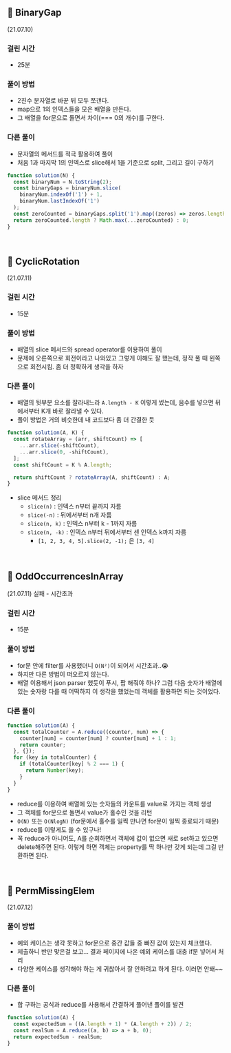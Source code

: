 ## 🍿 BinaryGap

(21.07.10)

### 걸린 시간

- 25분

### 풀이 방법

- 2진수 문자열로 바꾼 뒤 모두 쪼갠다.
- map으로 1의 인덱스들을 모은 배열을 만든다.
- 그 배열을 for문으로 돌면서 차이(=== 0의 개수)를 구한다.

### 다른 풀이

- 문자열의 메서드를 적극 활용하여 풀이
- 처음 1과 마지막 1의 인덱스로 slice해서 1을 기준으로 split, 그리고 길이 구하기

```js
function solution(N) {
  const binaryNum = N.toString(2);
  const binaryGaps = binaryNum.slice(
    binaryNum.indexOf('1') + 1,
    binaryNum.lastIndexOf('1')
  );
  const zeroCounted = binaryGaps.split('1').map((zeros) => zeros.length);
  return zeroCounted.length ? Math.max(...zeroCounted) : 0;
}
```

<br>

## 🍿 CyclicRotation

(21.07.11)

### 걸린 시간

- 15분

### 풀이 방법

- 배열의 slice 메서드와 spread operator를 이용하여 풀이
- 문제에 오른쪽으로 회전이라고 나와있고 그렇게 이해도 잘 했는데, 정작 풀 때 왼쪽으로 회전시킴. 좀 더 정확하게 생각을 하자

### 다른 풀이

- 배열의 뒷부분 요소를 잘라내느라 `A.length - K` 이렇게 썼는데, 음수를 넣으면 뒤에서부터 K개 바로 잘라낼 수 있다.
- 풀이 방법은 거의 비슷한데 내 코드보다 좀 더 간결한 듯

```js
function solution(A, K) {
  const rotateArray = (arr, shiftCount) => [
    ...arr.slice(-shiftCount),
    ...arr.slice(0, -shiftCount),
  ];
  const shiftCount = K % A.length;

  return shiftCount ? rotateArray(A, shiftCount) : A;
}
```

- slice 메서드 정리
  - `slice(n)` : 인덱스 n부터 끝까지 자름
  - `slice(-n)` : 뒤에서부터 n개 자름
  - `slice(n, k)` : 인덱스 n부터 k - 1까지 자름
  - `slice(n, -k)` : 인덱스 n부터 뒤에서부터 센 인덱스 k까지 자름
    - `[1, 2, 3, 4, 5].slice(2, -1);` 은 `[3, 4]`

<br>

## 🍿 OddOccurrencesInArray

(21.07.11) 실패 - 시간초과

### 걸린 시간

- 15분

### 풀이 방법

- for문 안에 filter를 사용했더니 `O(N²)`이 되어서 시간초과..😭
- 하지만 다른 방법이 떠오르지 않는다.
- 배열 이용해서 json parser 했듯이 푸시, 팝 해줘야 하나? 그럼 다음 숫자가 배열에 있는 숫자랑 다를 때 어떡하지 이 생각을 했었는데 객체를 활용하면 되는 것이었다.

### 다른 풀이

```js
function solution(A) {
  const totalCounter = A.reduce((counter, num) => {
    counter[num] = counter[num] ? counter[num] + 1 : 1;
    return counter;
  }, {});
  for (key in totalCounter) {
    if (totalCounter[key] % 2 === 1) {
      return Number(key);
    }
  }
}
```

- reduce를 이용하여 배열에 있는 숫자들의 카운트를 value로 가지는 객체 생성
- 그 객체를 for문으로 돌면서 value가 홀수인 것을 리턴
- `O(N)` 또는 `O(NlogN)` (for문에서 홀수를 일찍 만나면 for문이 일찍 종료되기 때문)
- reduce를 이렇게도 쓸 수 있구나!
- 꼭 reduce가 아니어도, A를 순회하면서 객체에 값이 없으면 새로 set하고 있으면 delete해주면 된다. 이렇게 하면 객체는 property를 딱 하나만 갖게 되는데 그걸 반환하면 된다.

<br>

## 🍿 PermMissingElem

(21.07.12)

### 풀이 방법

- 예외 케이스는 생각 못하고 for문으로 중간 값들 중 빠진 값이 있는지 체크했다.
- 제출하니 반만 맞은걸 보고... 결과 페이지에 나온 예외 케이스를 대충 if문 넣어서 처리
- 다양한 케이스를 생각해야 하는 게 귀찮아서 잘 안하려고 하게 된다. 이러면 안돼~~

### 다른 풀이

- 합 구하는 공식과 reduce를 사용해서 간결하게 풀어낸 풀이를 발견

```js
function solution(A) {
  const expectedSum = ((A.length + 1) * (A.length + 2)) / 2;
  const realSum = A.reduce((a, b) => a + b, 0);
  return expectedSum - realSum;
}
```
